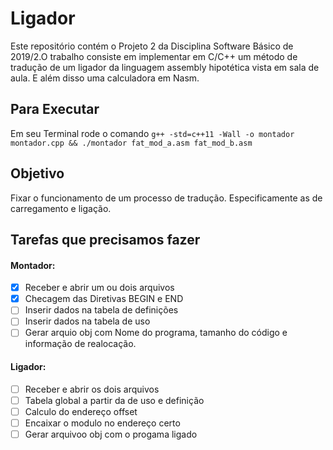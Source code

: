 # Ligador

Este repositório contém o Projeto 2 da Disciplina Software Básico de 2019/2.O trabalho consiste em implementar em C/C++ um método de tradução de um ligador da linguagem  assembly hipotética vista em sala de aula. E além disso uma calculadora em Nasm.

## Para Executar

Em seu Terminal rode o comando `g++ -std=c++11 -Wall -o montador montador.cpp && ./montador fat_mod_a.asm fat_mod_b.asm`

## Objetivo

Fixar o funcionamento de um processo de tradução. Especificamente as de carregamento e ligação.

## Tarefas que precisamos fazer

#### Montador:


- [x] Receber e abrir um ou dois arquivos
- [x] Checagem das Diretivas BEGIN e END
- [ ] Inserir dados na tabela de definições
- [ ] Inserir dados na tabela de uso
- [ ] Gerar arquio obj com Nome do programa, tamanho do código e informação de realocação. 

#### Ligador:
- [ ] Receber e abrir os dois arquivos
- [ ] Tabela global a partir da de uso e definição
- [ ] Calculo do endereço offset
- [ ] Encaixar o modulo no endereço certo
- [ ] Gerar arquivoo obj com o progama ligado
